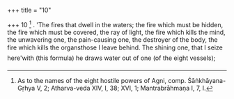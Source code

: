 +++
title = "10"

+++
10 [^5] . 'The fires that dwell in the waters; the fire which must be hidden, the fire which must be covered, the ray of light, the fire which kills the mind, the unwavering one, the pain-causing one, the destroyer of the body, the fire which kills the organsthose I leave behind. The shining one, that I seize here'with (this formula) he draws water out of one (of the eight vessels);


[^5]:  As to the names of the eight hostile powers of Agni, comp. Śāṅkhāyana-Gṛhya V, 2; Atharva-veda XIV, I, 38; XVI, 1; Mantrabrāhmaṇa I, 7, I.
